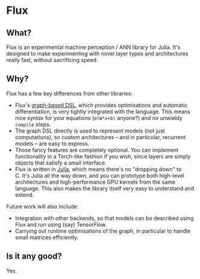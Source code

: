# Flux

## What?

Flux is an experimental machine perception / ANN library for Julia. It's designed to make experimenting with novel layer types and architectures really fast, without sacrificing speed.

## Why?

Flux has a few key differences from other libraries:

* Flux's [graph-based DSL](https://github.com/MikeInnes/Flow.jl), which provides optimisations and automatic differentiation, is very tightly integrated with the language. This means nice syntax for your equations (`σ(W*x+b)` anyone?) and no unwieldy `compile` steps.
* The graph DSL directly is used to represent models (not just computations), so custom architectures – and in particular, recurrent models – are easy to express.
* Those fancy features are completely optional. You can implement functionality in a Torch-like fashion if you wish, since layers are simply objects that satisfy a small interface.
* Flux is written in [Julia](http://julialang.org), which means there's no "dropping down" to C. It's Julia all the way down, and you can prototype both high-level architectures and high-performance GPU kernels from the same language. This also makes the library itself very easy to understand and extend.

Future work will also include:

* Integration with other backends, so that models can be described using Flux and run using (say) TensorFlow.
* Carrying out runtime optimisations of the graph, in particular to handle small matrices efficiently.

## Is it any good?

Yes.

